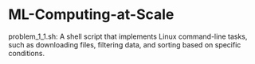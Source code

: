 # ML-Computing-at-Scale
problem_1_1.sh: A shell script that implements Linux command-line tasks, such as downloading files, filtering data, and sorting based on specific conditions.
